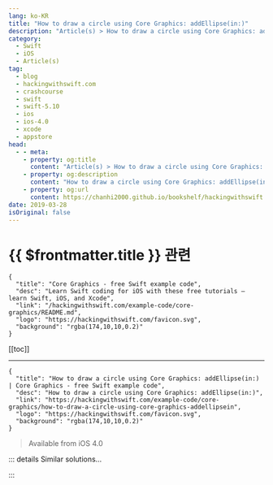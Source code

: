 ```yaml
---
lang: ko-KR
title: "How to draw a circle using Core Graphics: addEllipse(in:)"
description: "Article(s) > How to draw a circle using Core Graphics: addEllipse(in:)"
category:
  - Swift
  - iOS
  - Article(s)
tag: 
  - blog
  - hackingwithswift.com
  - crashcourse
  - swift
  - swift-5.10
  - ios
  - ios-4.0
  - xcode
  - appstore
head:
  - - meta:
    - property: og:title
      content: "Article(s) > How to draw a circle using Core Graphics: addEllipse(in:)"
    - property: og:description
      content: "How to draw a circle using Core Graphics: addEllipse(in:)"
    - property: og:url
      content: https://chanhi2000.github.io/bookshelf/hackingwithswift.com/example-code/core-graphics/how-to-draw-a-circle-using-core-graphics-addellipsein.html
date: 2019-03-28
isOriginal: false
---
```


# {{ $frontmatter.title }} 관련

```component VPCard
{
  "title": "Core Graphics - free Swift example code",
  "desc": "Learn Swift coding for iOS with these free tutorials – learn Swift, iOS, and Xcode",
  "link": "/hackingwithswift.com/example-code/core-graphics/README.md",
  "logo": "https://hackingwithswift.com/favicon.svg",
  "background": "rgba(174,10,10,0.2)"
}
```

[[toc]]

---

```component VPCard
{
  "title": "How to draw a circle using Core Graphics: addEllipse(in:) | Core Graphics - free Swift example code",
  "desc": "How to draw a circle using Core Graphics: addEllipse(in:)",
  "link": "https://hackingwithswift.com/example-code/core-graphics/how-to-draw-a-circle-using-core-graphics-addellipsein",
  "logo": "https://hackingwithswift.com/favicon.svg",
  "background": "rgba(174,10,10,0.2)"
}
```

> Available from iOS 4.0

<!-- TODO: 작성 -->

<!-- 
Core Graphics is able to draw circles and ellipses with just a few lines of code, although there is some set up to do first. The example code below creates a 512x512 circle with a red fill and a black border:

```swift
let renderer = UIGraphicsImageRenderer(size: CGSize(width: 512, height: 512))
let img = renderer.image { ctx in
    ctx.cgContext.setFillColor(UIColor.red.cgColor)
    ctx.cgContext.setStrokeColor(UIColor.green.cgColor)
    ctx.cgContext.setLineWidth(10)

    let rectangle = CGRect(x: 0, y: 0, width: 512, height: 512)
    ctx.cgContext.addEllipse(in: rectangle)
    ctx.cgContext.drawPath(using: .fillStroke)
}
```

Please note: although a 10-point border is specified, Core Graphics draws borders half-way inside and half-way outside the path you create, so if you want to see the whole border (rather than have it cropped) you either need to draw a smaller shape or create a bigger context.

-->

::: details Similar solutions…

<!--
/example-code/core-graphics/how-to-use-core-graphics-blend-modes-to-draw-a-uiimage-differently">How to use Core Graphics blend modes to draw a UIImage differently 
/example-code/core-graphics/how-to-draw-a-square-using-core-graphics-addrect">How to draw a square using Core Graphics: addRect() 
/example-code/core-graphics/how-to-draw-lines-in-core-graphics-moveto-and-addlineto">How to draw lines in Core Graphics: move(to:) and addLine(to:) 
/example-code/core-graphics/how-to-draw-a-text-string-using-core-graphics">How to draw a text string using Core Graphics 
/example-code/uikit/how-to-add-retina-and-retina-hd-graphics-to-your-project">How to add Retina and Retina HD graphics to your project</a>
-->

:::

